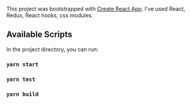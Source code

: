 This project was bootstrapped with [Create React App](https://github.com/facebook/create-react-app).
I've used React, Redux, React hooks, css modules.

## Available Scripts

In the project directory, you can run:

### `yarn start`
### `yarn test`
### `yarn build`


